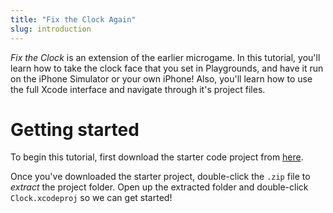 ```yaml
---
title: "Fix the Clock Again"
slug: introduction
---
```


_Fix the Clock_ is an extension of the earlier microgame. In this tutorial, you'll learn how to take the clock face that you set in Playgrounds, and have it run on the iPhone Simulator or your own iPhone! Also, you'll learn how to use the full Xcode interface and navigate through it's project files.

# Getting started

To begin this tutorial, first download the starter code project from [here](https://github.com/MakeSchool-Tutorials/Intro-Clock-App-Swift-Starter/archive/swift4.zip).

Once you've downloaded the starter project, double-click the `.zip` file to _extract_ the project folder. Open up the extracted folder and double-click `Clock.xcodeproj` so we can get started!
